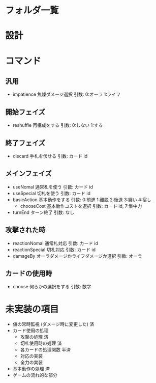 # フォルダ一覧

# 設計

# コマンド

## 汎用

-   impatience
    焦燥ダメージ選択
    引数: 0:オーラ 1:ライフ

## 開始フェイズ

-   reshuffle
    再構成をする
    引数: 0:しない 1:する

## 終了フェイズ

-   discard
    手札を伏せる
    引数: カード id

## メインフェイズ

-   useNomal
    通常札を使う
    引数: カード id
-   useSpecial
    切札を使う
    引数: カード id
-   basicAction
    基本動作をする
    引数: 0:前進 1:離脱 2:後退 3:纏い 4:宿し
    -   chooseCost
        基本動作コストを選択
        引数: カード id, 7:集中力
-   turnEnd
    ターン終了
    引数: なし

## 攻撃された時

-   reactionNomal
    通常札対応
    引数: カード id
-   reactionSpecial
    切札対応
    引数: カード id
-   damageBy
    オーラダメージかライフダメージか選択
    引数: オーラ

## カードの使用時

-   choose
    何らかの選択をする
    引数: 数字

# 未実装の項目

-   値の常時監視 (ダメージ時に変更した) 済
-   カード使用の処理
    -   攻撃の処理 済
    -   切札使用時の処理 済
    -   各カードの処理関数 半済
    -   対応の実装
    -   全力の実装
-   基本動作の処理 済
-   ゲームの流れ的な部分
